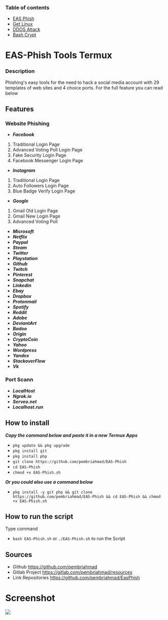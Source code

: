 ### Table of contents

* [EAS Phish](https://github.com/pembriahmad/EAS-Phish)
* [Get Linux](https://github.com/pembriahmad/Get-Linux)
* [DDOS Attack](https://github.com/pembriahmad/DDOS)
* [Bash Crypt](https://github.com/pembriahmad/Bash-Crypt)


# EAS-Phish Tools Termux

### Description
Phishing's easy tools for the need to hack a social media account with 29 templates of web sites and 4 choice ports. For the full feature you can read below

## Features

### Website Phishing
  * ***Facebook***
01. Traditional Login Page
02. Advanced Voting Poll Login Page
03. Fake Security Login Page
04. Facebook Messenger Login Page
* ***Instagram***
01. Traditional Login Page
02. Auto Followers Login Page
03. Blue Badge Verify Login Page
* ***Google***
01. Gmail Old Login Page
02. Gmail New Login Page
03. Advanced Voting Poll
* ***Microsoft*** 
* ***Netflix***
* ***Paypal***
* ***Steam***
* ***Twitter***
* ***Playstation***
* ***Github***
* ***Twitch***
* ***Pinterest***
* ***Snapchat***
* ***Linkedin***
* ***Ebay***
* ***Dropbox***
* ***Protonmail***
* ***Spotify***
* ***Reddit***
* ***Adobe***
* ***DeviantArt***
* ***Badoo***
* ***Origin***
* ***CryptoCoin***
* ***Yahoo***
* ***Wordpress***
* ***Yandex***
* ***StackoverFlow***
* ***Vk***
 
### Port Scann

* ***LocalHost***
* ***Ngrok.io***
* ***Serveo.net***
* ***Localhost.run***

## How to install
***Copy the command below and paste it in a new Termux Apps***

* ```pkg update && pkg upgrade```
* ```pkg install git```
* ```pkg install php```
* ```git clone https://github.com/pembriahmad/EAS-Phish```
* ```cd EAS-Phish```
* ```chmod +x EAS-Phish.sh```

***Or you could also use a command below***

* ```pkg install -y git php && git clone https://github.com/pembriahmad/EAS-Phish && cd EAS-Phish && chmod +x EAS-Phish.sh```

## How to run the script
Type command
*  ```bash EAS-Phish.sh``` or ```./EAS-Phish.sh``` 
 to run the Script
 
 ## Sources
 * Github https://github.com/pembriahmad
 * Gitlab Project https://gitlab.com/pembriahmad/resources
 * Link Repositories https://github.com/pembriahmad/EasPhish

# Screenshot

![](https://raw.githubusercontent.com/pembriahmad/EAS-Phish/master/Screenshot.jpg)
